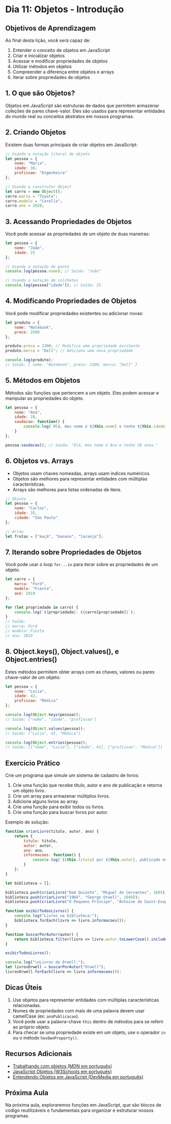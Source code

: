 # Dia 11: Objetos - Introdução

## Objetivos de Aprendizagem
Ao final desta lição, você será capaz de:
1. Entender o conceito de objetos em JavaScript
2. Criar e inicializar objetos
3. Acessar e modificar propriedades de objetos
4. Utilizar métodos em objetos
5. Compreender a diferença entre objetos e arrays
6. Iterar sobre propriedades de objetos

## 1. O que são Objetos?

Objetos em JavaScript são estruturas de dados que permitem armazenar coleções de pares chave-valor. Eles são usados para representar entidades do mundo real ou conceitos abstratos em nossos programas.

## 2. Criando Objetos

Existem duas formas principais de criar objetos em JavaScript:

```javascript
// Usando a notação literal de objeto
let pessoa = {
    nome: "Maria",
    idade: 30,
    profissao: "Engenheira"
};

// Usando o construtor Object
let carro = new Object();
carro.marca = "Toyota";
carro.modelo = "Corolla";
carro.ano = 2020;
```

## 3. Acessando Propriedades de Objetos

Você pode acessar as propriedades de um objeto de duas maneiras:

```javascript
let pessoa = {
    nome: "João",
    idade: 25
};

// Usando a notação de ponto
console.log(pessoa.nome); // Saída: "João"

// Usando a notação de colchetes
console.log(pessoa["idade"]); // Saída: 25
```

## 4. Modificando Propriedades de Objetos

Você pode modificar propriedades existentes ou adicionar novas:

```javascript
let produto = {
    nome: "Notebook",
    preco: 2500
};

produto.preco = 2300; // Modifica uma propriedade existente
produto.marca = "Dell"; // Adiciona uma nova propriedade

console.log(produto);
// Saída: { nome: "Notebook", preco: 2300, marca: "Dell" }
```

## 5. Métodos em Objetos

Métodos são funções que pertencem a um objeto. Eles podem acessar e manipular as propriedades do objeto.

```javascript
let pessoa = {
    nome: "Ana",
    idade: 28,
    saudacao: function() {
        console.log(`Olá, meu nome é ${this.nome} e tenho ${this.idade} anos.`);
    }
};

pessoa.saudacao(); // Saída: "Olá, meu nome é Ana e tenho 28 anos."
```

## 6. Objetos vs. Arrays

- Objetos usam chaves nomeadas, arrays usam índices numéricos.
- Objetos são melhores para representar entidades com múltiplas características.
- Arrays são melhores para listas ordenadas de itens.

```javascript
// Objeto
let pessoa = {
    nome: "Carlos",
    idade: 35,
    cidade: "São Paulo"
};

// Array
let frutas = ["maçã", "banana", "laranja"];
```

## 7. Iterando sobre Propriedades de Objetos

Você pode usar o loop `for...in` para iterar sobre as propriedades de um objeto:

```javascript
let carro = {
    marca: "Ford",
    modelo: "Fiesta",
    ano: 2019
};

for (let propriedade in carro) {
    console.log(`${propriedade}: ${carro[propriedade]}`);
}
// Saída:
// marca: Ford
// modelo: Fiesta
// ano: 2019
```

## 8. Object.keys(), Object.values(), e Object.entries()

Estes métodos permitem obter arrays com as chaves, valores ou pares chave-valor de um objeto:

```javascript
let pessoa = {
    nome: "Lucia",
    idade: 42,
    profissao: "Médica"
};

console.log(Object.keys(pessoa));
// Saída: ["nome", "idade", "profissao"]

console.log(Object.values(pessoa));
// Saída: ["Lucia", 42, "Médica"]

console.log(Object.entries(pessoa));
// Saída: [["nome", "Lucia"], ["idade", 42], ["profissao", "Médica"]]
```

## Exercício Prático

Crie um programa que simule um sistema de cadastro de livros:
1. Crie uma função que recebe título, autor e ano de publicação e retorna um objeto livro.
2. Crie um array para armazenar múltiplos livros.
3. Adicione alguns livros ao array.
4. Crie uma função para exibir todos os livros.
5. Crie uma função para buscar livros por autor.

Exemplo de solução:

```javascript
function criarLivro(titulo, autor, ano) {
    return {
        titulo: titulo,
        autor: autor,
        ano: ano,
        informacoes: function() {
            console.log(`${this.titulo} por ${this.autor}, publicado em ${this.ano}`);
        }
    };
}

let biblioteca = [];

biblioteca.push(criarLivro("Dom Quixote", "Miguel de Cervantes", 1605));
biblioteca.push(criarLivro("1984", "George Orwell", 1949));
biblioteca.push(criarLivro("O Pequeno Príncipe", "Antoine de Saint-Exupéry", 1943));

function exibirTodosLivros() {
    console.log("Livros na biblioteca:");
    biblioteca.forEach(livro => livro.informacoes());
}

function buscarPorAutor(autor) {
    return biblioteca.filter(livro => livro.autor.toLowerCase().includes(autor.toLowerCase()));
}

exibirTodosLivros();

console.log("\nLivros de Orwell:");
let livrosOrwell = buscarPorAutor("Orwell");
livrosOrwell.forEach(livro => livro.informacoes());
```

## Dicas Úteis

1. Use objetos para representar entidades com múltiplas características relacionadas.
2. Nomes de propriedades com mais de uma palavra devem usar camelCase (ex: `anoPublicacao`).
3. Você pode usar a palavra-chave `this` dentro de métodos para se referir ao próprio objeto.
4. Para checar se uma propriedade existe em um objeto, use o operador `in` ou o método `hasOwnProperty()`.

## Recursos Adicionais

- [Trabalhando com objetos (MDN em português)](https://developer.mozilla.org/pt-BR/docs/Web/JavaScript/Guide/Working_with_Objects)
- [JavaScript Objetos (W3Schools em português)](https://www.w3schools.com/js/js_objects.asp)
- [Entendendo Objetos em JavaScript (DevMedia em português)](https://www.devmedia.com.br/javascript-objetos/25670)

## Próxima Aula

Na próxima aula, exploraremos funções em JavaScript, que são blocos de código reutilizáveis e fundamentais para organizar e estruturar nossos programas.


